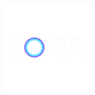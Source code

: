 <img src="https://raw.githubusercontent.com/TaiStudio/Sofia/main/LOGO_SOFIA.png" width="45%" ></img>

